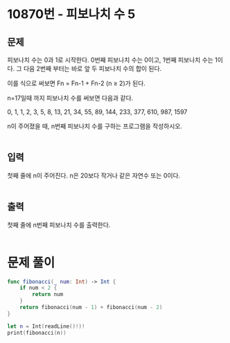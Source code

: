 # 10870번 - 피보나치 수 5
## 문제
피보나치 수는 0과 1로 시작한다. 0번째 피보나치 수는 0이고, 1번째 피보나치 수는 1이다. 그 다음 2번째 부터는 바로 앞 두 피보나치 수의 합이 된다.

이를 식으로 써보면 Fn = Fn-1 + Fn-2 (n ≥ 2)가 된다.

n=17일때 까지 피보나치 수를 써보면 다음과 같다.

0, 1, 1, 2, 3, 5, 8, 13, 21, 34, 55, 89, 144, 233, 377, 610, 987, 1597

n이 주어졌을 때, n번째 피보나치 수를 구하는 프로그램을 작성하시오.
<br><br>
## 입력
첫째 줄에 n이 주어진다. n은 20보다 작거나 같은 자연수 또는 0이다.
<br><br>
## 출력
첫째 줄에 n번째 피보나치 수를 출력한다.
<br><br>
# 문제 풀이
```Swift
func fibonacci(_ num: Int) -> Int {
    if num < 2 {
        return num
    }
    return fibonacci(num - 1) + fibonacci(num - 2)
}

let n = Int(readLine()!)!
print(fibonacci(n))
```

